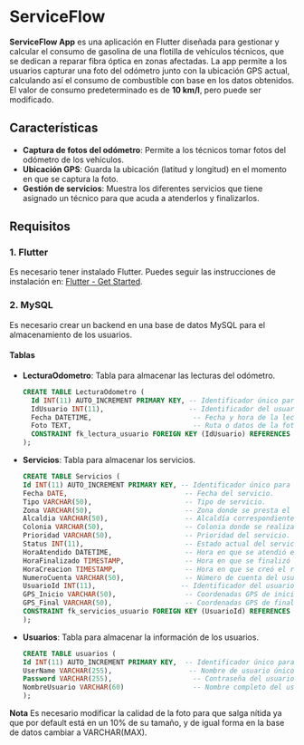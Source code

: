 # ServiceFlow

**ServiceFlow App** es una aplicación en Flutter diseñada para gestionar y calcular el consumo de gasolina de una flotilla de vehículos técnicos, que se dedican a reparar fibra óptica en zonas afectadas. La app permite a los usuarios capturar una foto del odómetro junto con la ubicación GPS actual, calculando así el consumo de combustible con base en los datos obtenidos. El valor de consumo predeterminado es de **10 km/l**, pero puede ser modificado.

## Características

- **Captura de fotos del odómetro**: Permite a los técnicos tomar fotos del odómetro de los vehículos.
- **Ubicación GPS**: Guarda la ubicación (latitud y longitud) en el momento en que se captura la foto.
- **Gestión de servicios**: Muestra los diferentes servicios que tiene asignado un técnico para que acuda a atenderlos y finalizarlos.

## Requisitos

### 1. Flutter
Es necesario tener instalado Flutter. Puedes seguir las instrucciones de instalación en: [Flutter - Get Started](https://flutter.dev/docs/get-started/install).

### 2. MySQL
Es necesario crear un backend en una base de datos MySQL para el almacenamiento de los usuarios.

#### Tablas

- **LecturaOdometro**: Tabla para almacenar las lecturas del odómetro.
  
  ```sql
  CREATE TABLE LecturaOdometro (
    Id INT(11) AUTO_INCREMENT PRIMARY KEY, -- Identificador único para cada lectura.
    IdUsuario INT(11),                     -- Identificador del usuario asociado a la lectura.
    Fecha DATETIME,                         -- Fecha y hora de la lectura.
    Foto TEXT,                              -- Ruta o datos de la foto asociada a la lectura.
    CONSTRAINT fk_lectura_usuario FOREIGN KEY (IdUsuario) REFERENCES usuarios(Id) -- Relación con la tabla de usuarios.
  );

- **Servicios**: Tabla para almacenar los servicios.
  
  ```sql
  CREATE TABLE Servicios (
  Id INT(11) AUTO_INCREMENT PRIMARY KEY, -- Identificador único para cada servicio.
  Fecha DATE,                             -- Fecha del servicio.
  Tipo VARCHAR(50),                       -- Tipo de servicio.
  Zona VARCHAR(50),                       -- Zona donde se presta el servicio.
  Alcaldia VARCHAR(50),                   -- Alcaldía correspondiente.
  Colonia VARCHAR(50),                    -- Colonia donde se realiza el servicio.
  Prioridad VARCHAR(50),                  -- Prioridad del servicio.
  Status INT(11),                         -- Estado actual del servicio.
  HoraAtendido DATETIME,                  -- Hora en que se atendió el servicio.
  HoraFinalizado TIMESTAMP,               -- Hora en que se finalizó el servicio.
  HoraCreacion TIMESTAMP,                 -- Hora en que se creó el registro del servicio.
  NumeroCuenta VARCHAR(50),               -- Número de cuenta del usuario.
  UsuarioId INT(11),                     -- Identificador del usuario que solicita el servicio.
  GPS_Inicio VARCHAR(50),                 -- Coordenadas GPS de inicio.
  GPS_Final VARCHAR(50),                  -- Coordenadas GPS de finalización.
  CONSTRAINT fk_servicios_usuario FOREIGN KEY (UsuarioId) REFERENCES usuarios(Id) -- Relación con la tabla de usuarios.
  );

- **Usuarios**: Tabla para almacenar la información de los usuarios.
  ```sql
  CREATE TABLE usuarios (
  Id INT(11) AUTO_INCREMENT PRIMARY KEY,  -- Identificador único para cada usuario.
  UserName VARCHAR(255),                   -- Nombre de usuario único.
  Password VARCHAR(255),                    -- Contraseña del usuario.
  NombreUsuario VARCHAR(60)                 -- Nombre completo del usuario.
  );

**Nota** Es necesario modificar la calidad de la foto para que salga nítida ya que por default está en un 10% de su tamaño, y de igual forma en la base de datos cambiar a VARCHAR(MAX).